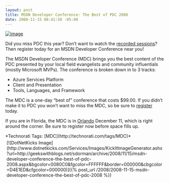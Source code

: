 ```yaml
---
layout: post
title: MSDN Developer Conference: The Best of PDC 2008
date: 2008-11-15 08:41:50 -05:00
---
```


[![image](http://gwb.blob.core.windows.net/sdorman/WindowsLiveWriter/0dd5d0ec8cc2_769C/image_thumb.png "image")](http://gwb.blob.core.windows.net/sdorman/WindowsLiveWriter/0dd5d0ec8cc2_769C/image_2.png)   

Did you miss PDC this year? Don’t want to watch the [recorded sessions](http://www.microsoftpdc.com/)? Then register today for an MSDN Developer Conference near you!

The MSDN Developer Conference (MDC) brings you the best content of the PDC presented by your local field evangelists and community influentials (mostly Microsoft MVPs). The conference is broken down in to 3 tracks: 

*   Azure Services Platform 
*   Client and Presentation 
*   Tools, Languages, and Framework   

The MDC is a one-day “best of” conference that costs $99.00. If you didn’t make it to PDC you won’t want to miss the MDC, so be sure to [register](http://www.msdndevcon.com/Pages/locations.aspx) today.

If you are in Florida, the MDC is in [Orlando](http://www.msdndevcon.com/Pages/orlando.aspx) December 11, which is right around the corner. Be sure to register now before space fills up.
  <div style="padding-bottom: 0px; margin: 0px; padding-left: 0px; padding-right: 0px; display: inline; float: none; padding-top: 0px" id="scid:0767317B-992E-4b12-91E0-4F059A8CECA8:64bf5394-0a71-4d27-99b3-3cf5ace69957" class="wlWriterSmartContent">*Technorati Tags: [MDC](http://technorati.com/tags/MDC)*</div><div class="wlWriterHeaderFooter" style="text-align:left; margin:0px; padding:4px 4px 4px 4px;">[![DotNetKicks Image](http://www.dotnetkicks.com/Services/Images/KickItImageGenerator.ashx?url=http://geekswithblogs.net/sdorman/archive/2008/11/15/msdn-developer-conference-the-best-of-pdc-2008.aspx&bgcolor=0080C0&fgcolor=FFFFFF&border=000000&cbgcolor=D4E1ED&cfgcolor=000000)]({% post_url /2008/2008-11-15-msdn-developer-conference-the-best-of-pdc-2008 %})</div>
